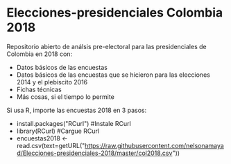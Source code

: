 # Elecciones-presidenciales Colombia 2018 #
Repositorio abierto de análsis pre-electoral para las presidenciales de Colombia en 2018 con:

- Datos básicos de las encuestas
- Datos básicos de las encuestas que se hicieron para las elecciones 2014 y el plebiscito 2016
- Fichas técnicas
- Más cosas, si el tiempo lo permite

Si usa R, importe las encuestas 2018 en 3 pasos:

- install.packages("RCurl")   #Instale RCurl
- library(RCurl)              #Cargue RCurl
- encuestas2018 <- read.csv(text=getURL("https://raw.githubusercontent.com/nelsonamayad/Elecciones-presidenciales-2018/master/col2018.csv"))
